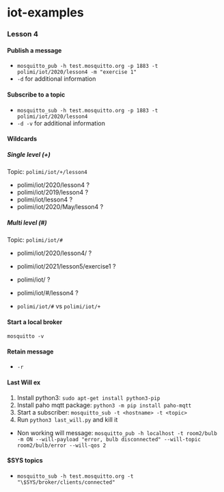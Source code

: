 # iot-examples

### Lesson 4

#### Publish a message
- `mosquitto_pub -h test.mosquitto.org -p 1883 -t polimi/iot/2020/lesson4 -m "exercise 1"`
- `-d` for additional information

#### Subscribe to a topic
- `mosquitto_sub -h test.mosquitto.org -p 1883 -t polimi/iot/2020/lesson4`
- `-d -v` for additional information

#### Wildcards
##### Single level (+)
Topic: `polimi/iot/+/lesson4`

- polimi/iot/2020/lesson4 ?
- polimi/iot/2019/lesson4 ?
- polimi/iot/lesson4 ?
- polimi/iot/2020/May/lesson4 ?

##### Multi level (#)
Topic: `polimi/iot/#`

- polimi/iot/2020/lesson4/ ?
- polimi/iot/2021/lesson5/exercise1 ?
- polimi/iot/ ?
- polimi/iot/#/lesson4 ?

- `polimi/iot/#` vs `polimi/iot/+`

#### Start a local broker
`mosquitto -v`

#### Retain message
- `-r`

#### Last Will ex
1. Install python3: `sudo apt-get install python3-pip`
2. Install paho mqtt package: `python3 -m pip install paho-mqtt`
3. Start a subscriber: `mosquitto_sub -t <hostname> -t <topic>`
4. Run `python3 last_will.py` and kill it

- Non working will message: `mosquitto_pub -h localhost -t room2/bulb -m ON --will-payload "error, bulb disconnected" --will-topic room2/bulb/error --will-qos 2`

#### $SYS topics
- `mosquitto_sub -h test.mosquitto.org -t "\$SYS/broker/clients/connected"`
